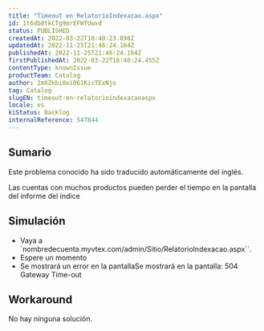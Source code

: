 ```yaml
---
title: "Timeout en RelatorioIndexacao.aspx"
id: 1t6db8tkCTg9mrEFWfUwxd
status: PUBLISHED
createdAt: 2022-03-22T18:40:23.898Z
updatedAt: 2022-11-25T21:46:24.164Z
publishedAt: 2022-11-25T21:46:24.164Z
firstPublishedAt: 2022-03-22T18:40:24.455Z
contentType: knownIssue
productTeam: Catalog
author: 2mXZkbi0oi061KicTExNjo
tag: Catalog
slugEN: timeout-en-relatorioindexacaoaspx
locale: es
kiStatus: Backlog
internalReference: 547844
---
```


## Sumario

<div class="alert alert-info">
  <p>Este problema conocido ha sido traducido automáticamente del inglés.</p>
</div>


Las cuentas con muchos productos pueden perder el tiempo en la pantalla del informe del índice



## Simulación



- Vaya a `nombredecuenta.myvtex.com/admin/Sitio/RelatorioIndexacao.aspx``.
- Espere un momento
- Se mostrará un error en la pantallaSe mostrará en la pantalla: 504 Gateway Time-out



## Workaround


No hay ninguna solución.

